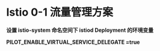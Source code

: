 # Istio 0-1 流量管理方案

**设置 istio-system 命名空间下 istiod Deployment 的环境变量**

**PILOT_ENABLE_VIRTUAL_SERVICE_DELEGATE =true**
